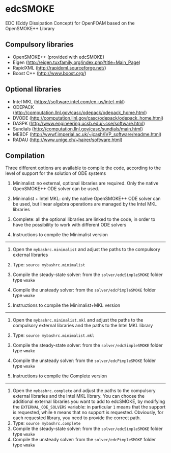 edcSMOKE
========

EDC (Eddy Dissipation Concept) for OpenFOAM based on the OpenSMOKE++ Library

Compulsory libraries
--------------------
- OpenSMOKE++ (provided with edcSMOKE)
- Eigen (http://eigen.tuxfamily.org/index.php?title=Main_Page)
- RapidXML (http://rapidxml.sourceforge.net/)
- Boost C++ (http://www.boost.org/)

Optional libraries
------------------
- Intel MKL (https://software.intel.com/en-us/intel-mkl)
- ODEPACK (http://computation.llnl.gov/casc/odepack/odepack_home.html)
- DVODE (http://computation.llnl.gov/casc/odepack/odepack_home.html)
- DASPK (http://www.engineering.ucsb.edu/~cse/software.html)
- Sundials (http://computation.llnl.gov/casc/sundials/main.html)
- MEBDF (http://wwwf.imperial.ac.uk/~jcash/IVP_software/readme.html)
- RADAU (http://www.unige.ch/~hairer/software.html)

Compilation
-----------
Three different options are available to compile the code, according to the level of support for the solution of ODE systems
1. Minimalist: no external, optional libraries are required. Only the native OpenSMOKE++ ODE solver can be used.
2. Minimalist + Intel MKL: only the native OpenSMOKE++ ODE solver can be used, but linear algebra operations are managed by the Intel MKL libraries
3. Complete: all the optional libraries are linked to the code, in order to have the possibility to work with different ODE solvers

1. Instructions to compile the Minimalist version
-------------------------------------------------
1. Open the `mybashrc.minimalist` and adjust the paths to the compulsory external libraries
2. Type: `source mybashrc.minimalist`
3. Compile the steady-state solver: from the `solver/edcSimpleSMOKE` folder type `wmake`
4. Compile the unsteady solver: from the `solver/edcPimpleSMOKE` folder type `wmake`

2. Instructions to compile the Minimalist+MKL version
-----------------------------------------------------
1. Open the `mybashrc.minimalist.mkl` and adjust the paths to the compulsory external libraries and the paths to the Intel MKL library
2. Type: `source mybashrc.minimalist.mkl`
3. Compile the steady-state solver: from the `solver/edcSimpleSMOKE` folder type `wmake`
4. Compile the unsteady solver: from the `solver/edcPimpleSMOKE` folder type `wmake`

3. Instructions to compile the Complete version
-----------------------------------------------------
1. Open the `mybashrc.complete` and adjust the paths to the compulsory external libraries and the Intel MKL library. You can choose the additional external libraries you want to add to edcSMOKE, by modifying the `EXTERNAL_ODE_SOLVERS` variable: in particular `1` means that the support is requested, while `0` means that no support is requested. Obviously, for each requested library, you need to provide the correct path.
2. Type: `source mybashrc.complete`
3. Compile the steady-state solver: from the `solver/edcSimpleSMOKE` folder type `wmake`
4. Compile the unsteady solver: from the `solver/edcPimpleSMOKE` folder type `wmake`



